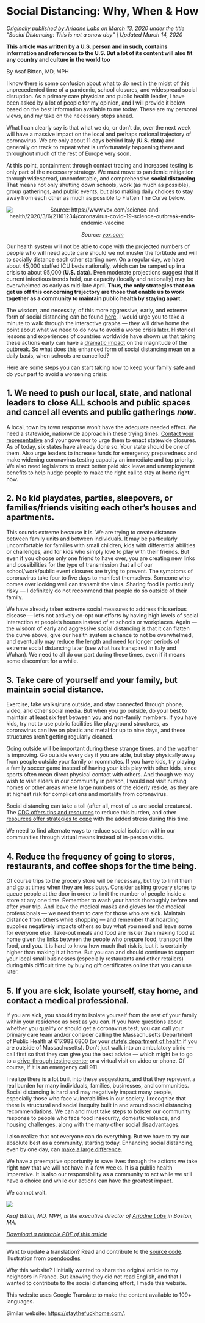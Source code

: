# Social Distancing: Why, When & How

_[Originally published by Ariadne Labs on March 13, 2020](https://www.ariadnelabs.org/resources/articles/news/social-distancing-this-is-not-a-snow-day) under the title "Social Distancing: This is not a snow day" | Updated March 14, 2020_

**This article was written by a U.S. person and in such, contains information and references to the U.S. But a lot of its content will also fit any country and culture in the world too**

By Asaf Bitton, MD, MPH

I know there is some confusion about what to do next in the midst of this unprecedented time of a pandemic, school closures, and widespread social disruption. As a primary care physician and public health leader, I have been asked by a lot of people for my opinion, and I will provide it below based on the best information available to me today. These are my personal views, and my take on the necessary steps ahead.

What I can clearly say is that what we do, or don’t do, over the next week will have a massive impact on the local and perhaps national trajectory of coronavirus. We are only about 11 days behind Italy (**U.S. data**) and generally on track to repeat what is unfortunately happening there and throughout much of the rest of Europe very soon.

At this point, containment through contact tracing and increased testing is only part of the necessary strategy. We must move to pandemic mitigation through widespread, uncomfortable, and comprehensive **social distancing**. That means not only shutting down schools, work (as much as possible), group gatherings, and public events, but also making daily choices to stay away from each other as much as possible to Flatten The Curve below.

<center>
<img src="/graph.jpeg" alt="Source: https://www.vox.com/science-and-health/2020/3/6/21161234/coronavirus-covid-19-science-outbreak-ends-endemic-vaccine" />

_Source: [vox.com](https://www.vox.com/science-and-health/2020/3/6/21161234/coronavirus-covid-19-science-outbreak-ends-endemic-vaccine)_
</center>

Our health system will not be able to cope with the projected numbers of people who will need acute care should we not muster the fortitude and will to socially distance each other starting now. On a regular day, we have about 45,000 staffed ICU beds nationally, which can be ramped up in a crisis to about 95,000 (**U.S. data**). Even moderate projections suggest that if current infectious trends hold, our capacity (locally and nationally) may be overwhelmed as early as mid-late April. **Thus, the only strategies that can get us off this concerning trajectory are those that enable us to work together as a community to maintain public health by staying apart.**

The wisdom, and necessity, of this more aggressive, early, and extreme form of social distancing can be found [here](https://www.nytimes.com/interactive/2020/03/13/opinion/coronavirus-trump-response.html?action=click&module=Opinion&pgtype=Homepage--). I would urge you to take a minute to walk through the interactive graphs — they will drive home the point about what we need to do now to avoid a worse crisis later. Historical lessons and experiences of countries worldwide have shown us that taking these actions early can have a [dramatic impact](https://bmcpublichealth.biomedcentral.com/articles/10.1186/s12889-018-5446-1) on the magnitude of the outbreak. So what does this enhanced form of social distancing mean on a daily basis, when schools are cancelled?

Here are some steps you can start taking now to keep your family safe and do your part to avoid a worsening crisis:

## 1. We need to push our local, state, and national leaders to close ALL schools and public spaces and cancel all events and public gatherings _now_.

A local, town by town response won’t have the adequate needed effect. We need a statewide, nationwide approach in these trying times. [Contact your representative](https://www.house.gov/representatives/find-your-representative) and your governor to urge them to enact statewide closures. As of today, six states have already done so. Your state should be one of them. Also urge leaders to increase funds for emergency preparedness and make widening coronavirus testing capacity an immediate and top priority. We also need legislators to enact better paid sick leave and unemployment benefits to help nudge people to make the right call to stay at home right now.

## 2. No kid playdates, parties, sleepovers, or families/friends visiting each other’s houses and apartments.

This sounds extreme because it is. We are trying to create distance between family units and between individuals. It may be particularly uncomfortable for families with small children, kids with differential abilities or challenges, and for kids who simply love to play with their friends. But even if you choose only one friend to have over, you are creating new links and possibilities for the type of transmission that all of our school/work/public event closures are trying to prevent. The symptoms of coronavirus take four to five days to manifest themselves. Someone who comes over looking well can transmit the virus. Sharing food is particularly risky — I definitely do not recommend that people do so outside of their family.

We have already taken extreme social measures to address this serious disease — let’s not actively co-opt our efforts by having high levels of social interaction at people’s houses instead of at schools or workplaces. Again — the wisdom of early and aggressive social distancing is that it can flatten the curve above, give our health system a chance to not be overwhelmed, and eventually may reduce the length and need for longer periods of extreme social distancing later (see what has transpired in Italy and Wuhan). We need to all do our part during these times, even if it means some discomfort for a while.

## 3. Take care of yourself and your family, but maintain social distance.

Exercise, take walks/runs outside, and stay connected through phone, video, and other social media. But when you go outside, do your best to maintain at least six feet between you and non-family members. If you have kids, try not to use public facilities like playground structures, as coronavirus can live on plastic and metal for up to nine days, and these structures aren’t getting regularly cleaned.

Going outside will be important during these strange times, and the weather is improving. Go outside every day if you are able, but stay physically away from people outside your family or roommates. If you have kids, try playing a family soccer game instead of having your kids play with other kids, since sports often mean direct physical contact with others. And though we may wish to visit elders in our community in person, I would not visit nursing homes or other areas where large numbers of the elderly reside, as they are at highest risk for complications and mortality from coronavirus.

Social distancing can take a toll (after all, most of us are social creatures). The [CDC offers tips and resources](https://www.cdc.gov/coronavirus/2019-ncov/about/coping.html) to reduce this burden, and other [resources offer strategies to cope](https://www.verywellmind.com/managing-coronavirus-anxiety-4798909) with the added stress during this time.

We need to find alternate ways to reduce social isolation within our communities through virtual means instead of in-person visits.

## 4. Reduce the frequency of going to stores, restaurants, and coffee shops for the time being.

Of course trips to the grocery store will be necessary, but try to limit them and go at times when they are less busy. Consider asking grocery stores to queue people at the door in order to limit the number of people inside a store at any one time. Remember to wash your hands thoroughly before and after your trip. And leave the medical masks and gloves for the medical professionals — we need them to care for those who are sick. Maintain distance from others while shopping — and remember that hoarding supplies negatively impacts others so buy what you need and leave some for everyone else. Take-out meals and food are riskier than making food at home given the links between the people who prepare food, transport the food, and you. It is hard to know how much that risk is, but it is certainly higher than making it at home. But you can and should continue to support your local small businesses (especially restaurants and other retailers) during this difficult time by buying gift certificates online that you can use later.

## 5. If you are sick, isolate yourself, stay home, and contact a medical professional.

If you are sick, you should try to isolate yourself from the rest of your family within your residence as best as you can. If you have questions about whether you qualify or should get a coronavirus test, you can call your primary care team and/or consider calling the Massachusetts Department of Public Health at 617.983.6800 (or your [state’s department of health](https://www.cdc.gov/coronavirus/2019-ncov/downloads/Phone-Numbers_State-and-Local-Health-Departments.pdf) if you are outside of Massachusetts). Don’t just walk into an ambulatory clinic — call first so that they can give you the best advice — which might be to go to a [drive-through testing center](https://www.theverge.com/2020/3/11/21174880/coronavirus-testing-drive-thru-colorado-connecticut-washington) or a virtual visit on video or phone. Of course, if it is an emergency call 911.

I realize there is a lot built into these suggestions, and that they represent a real burden for many individuals, families, businesses, and communities. Social distancing is hard and may negatively impact many people, especially those who face vulnerabilities in our society. I recognize that there is structural and social inequity built in and around social distancing recommendations. We can and must take steps to bolster our community response to people who face food insecurity, domestic violence, and housing challenges, along with the many other social disadvantages.

I also realize that not everyone can do everything. But we have to try our absolute best as a community, starting today. Enhancing social distancing, even by one day, can [make a large difference](https://www.ncbi.nlm.nih.gov/pubmed/19400970/).

We have a preemptive opportunity to save lives through the actions we take right now that we will not have in a few weeks. It is a public health imperative. It is also our responsibility as a community to act while we still have a choice and while our actions can have the greatest impact.

We cannot wait.

![](/signature.png)

_Asaf Bitton, MD, MPH, is the executive director of [Ariadne Labs](https://www.ariadnelabs.org) in Boston, MA._

_[Download a printable PDF of this article](https://www.ariadnelabs.org/wp-content/uploads/sites/2/2020/03/Social-Distancing-This-is-Not-a-Snow-Day-Bitton.pdf)_

---

Want to update a translation? Read and contribute to the [source code](https://github.com/vvo/istayhome.info). Illustration from [opendoodles](https://generator.opendoodles.com/)

Why this website? I initially wanted to share the original article to my neighbors in France. But knowing they did not read English, and that I wanted to contribute to the social distancing effort, I made this website.

This website uses Google Translate to make the content available to 109+ languages.

Similar website: https://staythefuckhome.com/.
